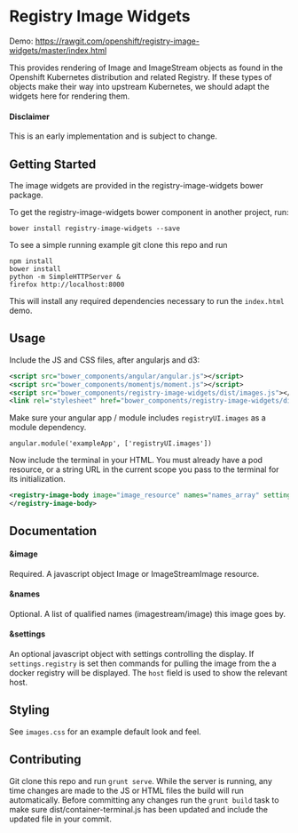 Registry Image Widgets
========================

Demo: https://rawgit.com/openshift/registry-image-widgets/master/index.html

This provides rendering of Image and ImageStream objects as found in the
Openshift Kubernetes distribution and related Registry. If these types of objects
make their way into upstream Kubernetes, we should adapt the widgets here for
rendering them.

#### Disclaimer
This is an early implementation and is subject to change.

Getting Started
---------------

The image widgets are provided in the registry-image-widgets bower package.

To get the registry-image-widgets bower component in another project, run:

```
bower install registry-image-widgets --save
```

To see a simple running example git clone this repo and run

```
npm install
bower install
python -m SimpleHTTPServer &
firefox http://localhost:8000
```

This will install any required dependencies necessary to run the ```index.html``` demo.

Usage
-----

Include the JS and CSS files, after angularjs and d3:

```xml
<script src="bower_components/angular/angular.js"></script>
<script src="bower_components/momentjs/moment.js"></script>
<script src="bower_components/registry-image-widgets/dist/images.js"></script>
<link rel="stylesheet" href="bower_components/registry-image-widgets/dist/images.css" />
```

Make sure your angular app / module includes ```registryUI.images``` as a module dependency.

```
angular.module('exampleApp', ['registryUI.images'])
```

Now include the terminal in your HTML. You must already have a pod resource, or a string
URL in the current scope you pass to the terminal for its initialization.

```xml
<registry-image-body image="image_resource" names="names_array" settings="settings">
</registry-image-body>
```

Documentation
-------------

#### &image

Required. A javascript object Image or ImageStreamImage resource.

#### &names

Optional. A list of qualified names (imagestream/image) this image goes by.

#### &settings

An optional javascript object with settings controlling the display. If
```settings.registry``` is set then commands for pulling the image from the
a docker registry will be displayed. The ```host``` field is used to show
the relevant host.


Styling
-------

See ```images.css``` for an example default look and feel.

Contributing
------------

Git clone this repo and run `grunt serve`. While the server is running, any time changes
are made to the JS or HTML files the build will run automatically.  Before committing any
changes run the `grunt build` task to make sure dist/container-terminal.js has been updated
and include the updated file in your commit.

